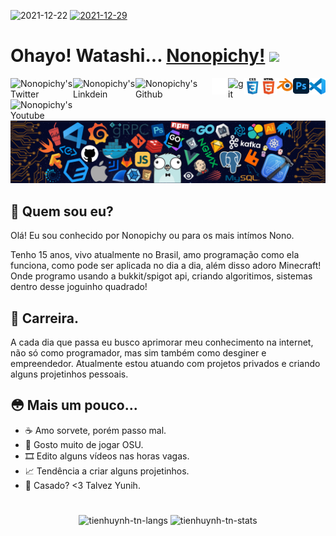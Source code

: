 
![2021-12-22](https://komarev.com/ghpvc/?username=nonopichy&color=brightgreen)
[![2021-12-29](https://wakatime.com/badge/user/3c5f2b6e-fa3b-45e1-ae39-5dd5223f9a77.svg)](https://wakatime.com/@Nonopichy)

# Ohayo! Watashi... [Nonopichy!](https://github.com/amandewatnitrr) <img src="https://github.com/himanshusharma89/himanshusharma89/blob/master/Hi.gif" width="25px">


<img align="right" alt="Visual Studio Code" width="26px" src="https://raw.githubusercontent.com/github/explore/80688e429a7d4ef2fca1e82350fe8e3517d3494d/topics/visual-studio-code/visual-studio-code.png"/>

 <img align="right" alt="Photoshop" width="26px" src="https://github.com/Aakarsh-B/trying-repos/blob/master/photoshop.png?raw=true"/> 
<img align="right" alt="Photoshop" width="26px" src="https://github.com/Aakarsh-B/trying-repos/blob/master/blender.png?raw=true"/> 

<img align="right" alt="HTML5" width="26px" src="https://raw.githubusercontent.com/github/explore/80688e429a7d4ef2fca1e82350fe8e3517d3494d/topics/html/html.png" />
<img align="right" alt="CSS3" width="26px" src="https://raw.githubusercontent.com/github/explore/80688e429a7d4ef2fca1e82350fe8e3517d3494d/topics/css/css.png" />
<img align="right" alt="git" width="26px" src="https://www.vectorlogo.zone/logos/git-scm/git-scm-icon.svg"/> 
<img align="right" alt="GitHub" width="26px" src="https://github.com/Aakarsh-B/trying-repos/blob/master/github.svg" />

<a href="https://twitter.com/nonopichy">
  <img align="left" alt="Nonopichy's Twitter" width="100px" src="https://img.shields.io/badge/Twitter-1DA1F2?style=for-the-badge&logo=Twitter&logoColor=white" />
</a>
<a href="https://www.linkedin.com/">
  <img align="left" alt="Nonopichy's Linkdein" width="100px" src="https://img.shields.io/badge/Linkedin-0A66C2?style=for-the-badge&logo=Linkedin&logoColor=white" />
</a>
<a href="https://github.com/nonopichy">
  <img align="left" alt="Nonopichy's Github" width="100px" src="https://img.shields.io/badge/Github-181717?style=for-the-badge&logo=Github&logoColor=white" />
</a>
<a href="https://www.youtube.com/c/nonopichy">
  <img align="left" alt="Nonopichy's Youtube" width="100px" src="https://img.shields.io/badge/YouTube-FF0000?style=for-the-badge&logo=YouTube&logoColor=white" />
</a>


<br><br>


![](https://github.com/nonopichy/nonopichy/blob/main/header_.png)


## 🤔 Quem sou eu?
Olá! Eu sou conhecido por Nonopichy ou para os mais intímos Nono.

Tenho 15 anos, vivo atualmente no Brasil, amo programação como ela funciona, como pode ser aplicada no dia a dia, além disso adoro Minecraft! Onde programo usando a bukkit/spigot api, criando algoritimos, sistemas dentro desse joguinho quadrado!

## 🧐 Carreira. 

A cada dia que passa eu busco aprimorar meu conhecimento na internet, não só como programador, mas sim também como desginer e empreendedor. Atualmente estou atuando com projetos privados e criando alguns projetinhos pessoais.

## 😳 Mais um pouco... 

- ☕ Amo sorvete, porém passo mal.
- 🍃 Gosto muito de jogar OSU.
- 🎞 Edito alguns vídeos nas horas vagas.
- 📈 Tendência a criar alguns projetinhos.
- 💍 Casado? <3 Talvez Yunih.

#

<div align="center">
<img height="200em" src="https://github-readme-stats.vercel.app/api/top-langs/?username=nonopichy&layout=compact&show_icon=true&theme=algolia" alt="tienhuynh-tn-langs"/>
<img height="200em" src="https://github-readme-stats.vercel.app/api/?username=nonopichy&layout=compact&show_icon=true&theme=algolia" alt="tienhuynh-tn-stats"/>
</div>



